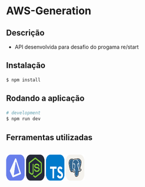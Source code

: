 # AWS-Generation
## Descrição
- API desenvolvida para desafio do progama re/start

## Instalação

```bash
$ npm install 
```

## Rodando a aplicação

```bash
# development
$ npm run dev
```

## Ferramentas utilizadas

<div style="display: inline_block"><br>
  <img align="center" alt="Prismsa" height="70" width="50" src="https://github.com/tandpfun/skill-icons/blob/main/icons/Prisma.svg">
  <img align="center" alt="NodeJS" height="70" width="50" src="https://github.com/tandpfun/skill-icons/blob/main/icons/NodeJS-Dark.svg">
  <img align="center" alt="Typescript" height="70" width="50" src="https://github.com/tandpfun/skill-icons/blob/main/icons/TypeScript.svg">
  <img align="center" alt="Postgres" height="70" width="50" src="https://github.com/tandpfun/skill-icons/blob/main/icons/PostgreSQL-Light.svg">
 </div>
